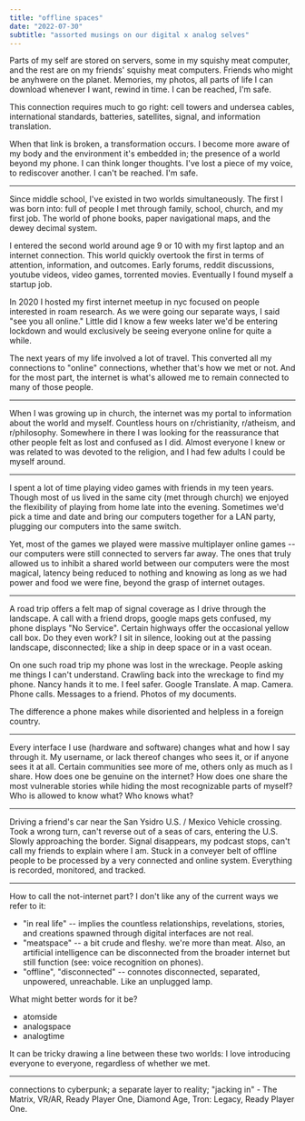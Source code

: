 ```yaml
---
title: "offline spaces"
date: "2022-07-30"
subtitle: "assorted musings on our digital x analog selves"
---
```


Parts of my self are stored on servers, some in my squishy meat computer, and the rest are on my friends' squishy meat computers. Friends who might be anyhwere on the planet. Memories, my photos, all parts of life I can download whenever I want, rewind in time. I can be reached, I'm safe. 

This connection requires much to go right: cell towers and undersea cables, international standards, batteries, satellites, signal, and information translation. 

When that link is broken, a transformation occurs. I become more aware of my body and the environment it's embedded in; the presence of a world beyond my phone. I can think longer thoughts. I've lost a piece of my voice, to rediscover another. I can't be reached. I'm safe.  

---

Since middle school, I've existed in two worlds simultaneously. The first I was born into: full of people I met through family, school, church, and my first job. The world of phone books, paper navigational maps, and the dewey decimal system. 

I entered the second world around age 9 or 10 with my first laptop and an internet connection. This world quickly overtook the first in terms of attention, information, and outcomes. Early forums, reddit discussions, youtube videos, video games, torrented movies. Eventually I found myself a startup job. 

In 2020 I hosted my first internet meetup in nyc focused on people interested in roam research. As we were going our separate ways, I said "see you all online." Little did I know a few weeks later we'd be entering lockdown and would exclusively be seeing everyone online for quite a while. 

The next years of my life involved a lot of travel. This converted all my connections to "online" connections, whether that's how we met or not. And for the most part, the internet is what's allowed me to remain connected to many of those people. 

---

When I was growing up in church, the internet was my portal to information about the world and myself. Countless hours on r/christianity, r/atheism, and r/philosophy. Somewhere in there I was looking for the reassurance that other people felt as lost and confused as I did. Almost everyone I knew or was related to was devoted to the religion, and I had few adults I could be myself around. 

---

I spent a lot of time playing video games with friends in my teen years. Though most of us lived in the same city (met through church) we enjoyed the flexibility of playing from home late into the evening. Sometimes we'd pick a time and date and bring our computers together for a LAN party, plugging our computers into the same switch. 

Yet, most of the games we played were massive multiplayer online games -- our computers were still connected to servers far away. The ones that truly allowed us to inhibit a shared world between our computers were the most magical, latency being reduced to nothing and knowing as long as we had power and food we were fine, beyond the grasp of internet outages. 

---

A road trip offers a felt map of signal coverage as I drive through the landscape. A call with a friend drops, google maps gets confused, my phone displays "No Service". Certain highways offer the occasional yellow call box. Do they even work? I sit in silence, looking out at the passing landscape, disconnected; like a ship in deep space or in a vast ocean. 

On one such road trip my phone was lost in the wreckage. People asking me things I can't understand. Crawling back into the wreckage to find my phone. Nancy hands it to me. I feel safer. Google Translate. A map. Camera. Phone calls. Messages to a friend. Photos of my documents. 

The difference a phone makes while disoriented and helpless in a foreign country. 

---

Every interface I use (hardware and software) changes what and how I say through it. My username, or lack thereof changes who sees it, or if anyone sees it at all. Certain communities see more of me, others only as much as I share. How does one be genuine on the internet? How does one share the most vulnerable stories while hiding the most recognizable parts of myself? Who is allowed to know what? Who knows what? 

---

Driving a friend's car near the San Ysidro U.S. / Mexico Vehicle crossing. Took a wrong turn, can't reverse out of a seas of cars, entering the U.S. Slowly approaching the border. Signal disappears, my podcast stops, can't call my friends to explain where I am. Stuck in a conveyer belt of offline people to be processed by a very connected and online system. Everything is recorded, monitored, and tracked. 

---

How to call the not-internet part? I don't like any of the current ways we refer to it:

- "in real life" -- implies the countless relationships, revelations, stories, and creations spawned through digital interfaces are not real. 
- "meatspace" -- a bit crude and fleshy. we're more than meat. Also, an artificial intelligence can be disconnected from the broader internet but still function (see: voice recognition on phones). 
- "offline", "disconnected" -- connotes disconnected, separated, unpowered, unreachable. Like an unplugged lamp. 

What might better words for it be?

- atomside
- analogspace
- analogtime

It can be tricky drawing a line between these two worlds: I love introducing everyone to everyone, regardless of whether we met. 

---

connections to cyberpunk; a separate layer to reality; "jacking in" - The Matrix, VR/AR, Ready Player One, Diamond Age, Tron: Legacy, Ready Player One. 